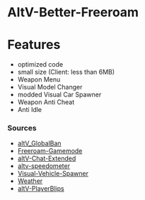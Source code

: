 # AltV-Better-Freeroam

# Features
- optimized code
- small size (Client: less than 6MB)
- Weapon Menu
- Visual Model Changer
- modded Visual Car Spawner
- Weapon Anti Cheat
- Anti Idle

### Sources
- [altV_GlobalBan](https://github.com/Nickwasused/AltV-Better-Freeroam/tree/main/source/VenoX_Global_Systems)
- [Freeroam-Gamemode](https://github.com/altV-Resources-by-Neta/Freeroam-Gamemode)
- [altV-Chat-Extended](https://github.com/Stuyk/altV-Chat-Extended)
- [altv-speedometer](https://github.com/Blackbandit1804/altV-speedometer)
- [Visual-Vehicle-Spawner](https://github.com/dusieq95/Visual-Vehicle-Spawner)
- [Weather](https://github.com/MateqB/altv-os-weather-time-sync)
- [altV-PlayerBlips](https://github.com/VnX-SolidSnake/altV-PlayerBlips)
